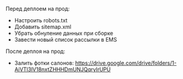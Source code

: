 Перед деплоем на прод:
* Настроить robots.txt
* Добавить sitemap.xml
* Убрать обнуление данных при сборке
* Завести новый список рассылки в EMS

После деплоя на прод:
* Залить фотки салонов: https://drive.google.com/drive/folders/1-AiVTl3lV18nxtZHHHDmUNJQqryIrUPU
